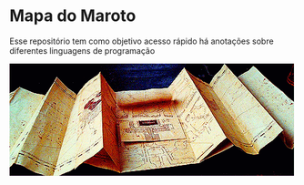 # Mapa do Maroto
Esse repositório tem  como objetivo acesso  rápido há anotações  sobre diferentes linguagens de programação 

![Mapa](/assets/mapa.gif)
